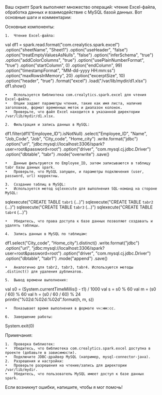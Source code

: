 Ваш скрипт Spark выполняет множество операций: чтение Excel-файла, обработка данных и взаимодействие с MySQL базой данных. Вот основные шаги и комментарии:

Основные компоненты:

	1.	Чтение Excel-файла:

val df1 = spark.read.format("com.crealytics.spark.excel")
    .option("sheetName", "Sheet1")
    .option("useHeader", "false")
    .option("treatEmptyValuesAsNulls", "false")
    .option("inferSchema", "true")
    .option("addColorColumns", "true")
    .option("usePlainNumberFormat", "true")
    .option("startColumn", 0)
    .option("endColumn", 99)
    .option("timestampFormat", "MM-dd-yyyy HH:mm:ss")
    .option("maxRowsInMemory", 20)
    .option("excerptSize", 10)
    .option("header", "true")
    .format("excel")
    .load("/var/lib/mydir/d1.xlsx")
df1.show()

	•	Используется библиотека com.crealytics.spark.excel для чтения Excel-файла.
	•	Опции задают параметры чтения, такие как имя листа, наличие заголовков, формат временных меток и диапазон колонок.
	•	Проверьте, что файл Excel находится в указанной директории /var/lib/mydir/d1.xlsx.

	2.	Фильтрация и запись данных в MySQL:

df1.filter(df1("Employee_ID").isNotNull)
    .select("Employee_ID", "Name", "Job_Code", "Job", "City_code", "Home_city")
    .write.format("jdbc")
    .option("url", "jdbc:mysql://localhost:3306/spark?user=root&password=root")
    .option("driver", "com.mysql.cj.jdbc.Driver")
    .option("dbtable", "tabr")
    .mode("overwrite")
    .save()

	•	Данные фильтруются по Employee_ID, затем записываются в таблицу tabr базы данных spark.
	•	Проверьте, что MySQL запущен, и параметры подключения (user, password, url) корректны.

	3.	Создание таблиц в MySQL:
	•	Используется метод sqlexecute для выполнения SQL-команд на стороне MySQL:

sqlexecute("CREATE TABLE `tabr1` (...)")
sqlexecute("CREATE TABLE `tabr2` (...)")
sqlexecute("CREATE TABLE `tabr3` (...)")
sqlexecute("CREATE TABLE `tabr4` (...)")


	•	Убедитесь, что права доступа к базе данных позволяют создавать и удалять таблицы.

	4.	Запись данных в MySQL по таблицам:

df1.select("City_code", "Home_city").distinct()
    .write.format("jdbc")
    .option("url", "jdbc:mysql://localhost:3306/spark?user=root&password=root")
    .option("driver", "com.mysql.cj.jdbc.Driver")
    .option("dbtable", "tabr1")
    .mode("append")
    .save()

	•	Аналогично для tabr2, tabr3, tabr4. Используются методы .distinct() для удаления дубликатов.

	5.	Вывод времени выполнения:

val s0 = (System.currentTimeMillis() - t1) / 1000
val s = s0 % 60
val m = (s0 / 60) % 60
val h = (s0 / 60 / 60) % 24
println("%02d:%02d:%02d".format(h, m, s))

	•	Показывает время выполнения в формате чч:мм:сс.

	6.	Завершение работы:

System.exit(0)



Примечания:

	1.	Проверка библиотек:
	•	Убедитесь, что библиотека com.crealytics.spark.excel доступна в проекте (добавьте в зависимости).
	•	Подключите JDBC-драйвер MySQL (например, mysql-connector-java).
	2.	Разрешения и настройки:
	•	Проверьте разрешения на чтение/запись для директории /var/lib/mydir.
	•	Убедитесь, что пользователь MySQL имеет доступ к базе данных spark.

Если возникнут ошибки, напишите, чтобы я мог помочь!